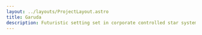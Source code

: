 ```yaml
---
layout: ../layouts/ProjectLayout.astro
title: Garuda
description: Futuristic setting set in corporate controlled star systems.
---
```

